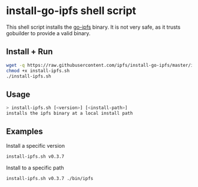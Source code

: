 # install-go-ipfs shell script

This shell script installs the [go-ipfs](https://github.com/ipfs/go-ipfs) binary. It is not very safe, as it trusts gobuilder to provide a valid binary.

## Install + Run

```sh
wget -q https://raw.githubusercontent.com/ipfs/install-go-ipfs/master/install-ipfs.sh
chmod +x install-ipfs.sh
./install-ipfs.sh
```

## Usage

```sh
> install-ipfs.sh [<version>] [<install-path>]
installs the ipfs binary at a local install path
```

## Examples

Install a specific version
```sh
install-ipfs.sh v0.3.7
```

Install to a specific path
```sh
install-ipfs.sh v0.3.7 ./bin/ipfs
```
